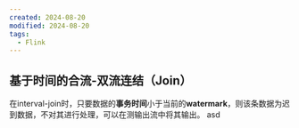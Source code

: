 ```yaml
---
created: 2024-08-20
modified: 2024-08-20
tags:
  - Flink
---
```


## 基于时间的合流-双流连结（Join）

在interval-join时，只要数据的**事务时间**小于当前的**watermark**，则该条数据为迟到数据，不对其进行处理，可以在测输出流中将其输出。
asd
